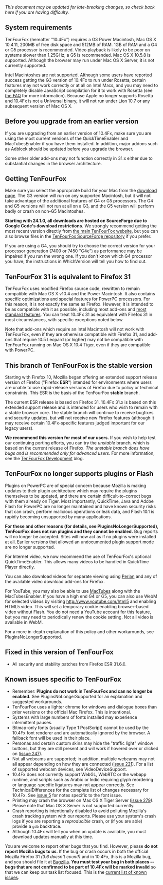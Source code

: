 _This document may be updated for late-breaking changes, so check back here if you are having difficulty._

## System requirements ##

TenFourFox (hereafter "10.4Fx") requires a G3 Power Macintosh, Mac OS X 10.4.11, 200MB of free disk space and 512MB of RAM. 1GB of RAM and a G4 or G5 processor is recommended. Video playback is likely to be poor on systems slower than 1.25GHz; a G5 is recommended. Mac OS X 10.5.8 is supported. Although the browser may run under Mac OS X Server, it is not currently supported.

Intel Macintoshes are not supported. Although some users have reported success getting the G3 version of 10.4Fx to run under Rosetta, certain features may not work correctly or at all on Intel Macs, and you may need to completely disable JavaScript compilation for it to work with Rosetta (see [the FAQ](AAATheFAQ.md) for more information). Because Apple no longer supports Rosetta and 10.4Fx is not a Universal binary, it will not run under Lion 10.7 or any subsequent version of Mac OS X.

## Before you upgrade from an earlier version ##

If you are upgrading from an earlier version of 10.4Fx, make sure you are using the most current versions of the QuickTimeEnabler and MacTubesEnabler if you have them installed. In addition, major addons such as Adblock should be updated before you upgrade the browser.

Some other older add-ons may not function correctly in 31.x either due to substantial changes in the browser architecture.

## Getting TenFourFox ##

Make sure you select the appropriate build for your Mac from the [download page](http://www.tenfourfox.com/). The G3 version will run on any supported Macintosh, but it will not take advantage of the additional features of G4 or G5 processors. The G4 and G5 versions will not run at all on a G3, and the G5 version will perform badly or crash on non-G5 Macintoshes.

**Starting with 24.1.0, all downloads are hosted on SourceForge due to Google Code's download restrictions.** We strongly recommend getting the most recent version directly from [the main TenFourFox website](http://www.tenfourfox.com/), but you can also browse files in the [TenFourFox SourceForge repository](https://sourceforge.net/projects/tenfourfox/files/) if you prefer.

If you are using a G4, you should try to choose the correct version for your processor generation (7400 or 7450 "G4e") as performance may be impaired if you run the wrong one. If you don't know which G4 processor you have, the instructions in WhichVersion will tell you how to find out.

## TenFourFox 31 is equivalent to Firefox 31 ##

TenFourFox uses modified Firefox source code, rewritten to remain compatible with Mac OS X v10.4 and the Power Macintosh. It also contains specific optimizations and special features for PowerPC processors. For this reason, it is not exactly the same as Firefox. However, it is intended to be as compatible with it as possible, including most add-ons and [most standard features](TechnicalDifferences.md). You can treat 10.4Fx 31 as equivalent with Firefox 31 in most circumstances, with specific exceptions noted below.

Note that add-ons which require an Intel Macintosh will not work with TenFourFox, even if they are otherwise compatible with Firefox 31, and add-ons that require 10.5 Leopard (or higher) may not be compatible with TenFourFox running on Mac OS X 10.4 Tiger, even if they are compatible with PowerPC.

## This branch of TenFourFox is the stable version ##

Starting with Firefox 10, Mozilla began offering an extended support release version of Firefox ("Firefox **ESR**") intended for environments where users are unable to use rapid-release versions of Firefox due to policy or technical constraints. This ESR is the basis of the TenFourFox **stable** branch.

The current ESR release is based on Firefox 31. 10.4Fx 31.x is based on this extended support release and is intended for users who wish to remain with a stable browser core. The stable branch will continue to receive bugfixes and security updates, but will not receive new Firefox features (although it may receive certain 10.4Fx-specific features judged important for our legacy users).

**We recommend this version for most of our users.** If you wish to help test our continuing porting efforts, you can try the _unstable_ branch, which is based on the current release of Firefox. _The unstable branch does have bugs and is recommended only for advanced users._ For more information, see the [TenFourFox Development](http://tenfourfox.blogspot.com/) blog.

## TenFourFox no longer supports plugins or Flash ##

Plugins on PowerPC are of special concern because Mozilla is making updates to their plugin architecture which may require the plugins themselves to be updated, and there are certain difficult-to-correct bugs with them already on Tiger. Most importantly, QuickTime, Java and Adobe Flash for PowerPC are no longer maintained and have known security risks that can crash, perform malicious operations or leak data, and Flash 10.1 is rapidly becoming unsupported by many applications.

**For these and other reasons (for details, see PluginsNoLongerSupported), TenFourFox does not run plugins and they cannot be enabled.** Bug reports will no longer be accepted. Sites will now act as if no plugins were installed at all. Earlier versions that allowed an undocumented plugin support mode are no longer supported.

For Internet video, we now recommend the use of TenFourFox's optional QuickTimeEnabler. This allows many videos to be handled in QuickTime Player directly.

You can also download videos for separate viewing using [Perian](http://www.perian.org/) and any of the available video download add-ons for Firefox.

For YouTube, you may also be able to use [MacTubes](http://macapps.sakura.ne.jp/mactubes/index_en.html) along with the MacTubesEnabler.  If you have a high end G4 or G5, you can also use WebM for selected videos by visiting http://www.youtube.com/html5 and enabling HTML5 video. This will set a temporary cookie enabling browser-based video without Flash. You do not need a YouTube account for this feature, but you may need to periodically renew the cookie setting. Not all video is available in WebM.

For a more in-depth explanation of this policy and other workarounds, see PluginsNoLongerSupported.

## Fixed in this version of TenFourFox ##

  * All security and stability patches from Firefox ESR 31.6.0.

## Known issues specific to TenFourFox ##

  * Remember: **Plugins do not work in TenFourFox and can no longer be enabled.** See PluginsNoLongerSupported for an explanation and suggested workarounds.
  * TenFourFox uses a lighter chrome for windows and dialogue boxes than prior versions or the official Mac Firefox. This is intentional.
  * Systems with large numbers of fonts installed may experience intermittent pauses.
  * Bitmap-only fonts (usually Type 1 PostScript) cannot be used by the 10.4Fx font renderer and are automatically ignored by the browser. A fallback font will be used in their place.
  * Personas and certain custom skins may hide the "traffic light" window buttons, but they are still present and will work if hovered over or clicked on ([issue 247](https://code.google.com/p/tenfourfox/issues/detail?id=247)).
  * Not all webcams are supported; in addition, multiple webcams may not all appear depending on how they are connected ([issue 221](https://code.google.com/p/tenfourfox/issues/detail?id=221)). For a list of supported webcam devices, see VideoDeviceSupport.
  * 10.4Fx does not currently support WebGL, WebRTC or the webapp runtime, and scripts such as Arabic or Indic requiring glyph reordering or language-specific ligatures may not appear correctly. See TechnicalDifferences for the complete list of changes necessary for 10.4Fx. See [issue 5](https://code.google.com/p/tenfourfox/issues/detail?id=5) for notes specific to the font issue.
  * Printing may crash the browser on Mac OS X Tiger Server ([issue 279](https://code.google.com/p/tenfourfox/issues/detail?id=279)). Please note that Mac OS X Server is not supported currently.
  * Crash reporting is intentionally disabled to avoid polluting Mozilla's crash tracking system with our reports. Please use your system's crash logs if you are reporting a _reproducible_ crash, or (if you are able) provide a `gdb` backtrace.
  * Although 10.4Fx will tell you when an update is available, you must download updates manually at this time.

You are welcome to report other bugs that you find. However, please **do not report Mozilla bugs to us.** If the bug or crash occurs in both the official Mozilla Firefox 31 _(3.6 doesn't count!)_ and in 10.4Fx, this is a Mozilla bug, and you should file it at [Bugzilla](http://bugzilla.mozilla.org/). **You must test your bug in both places -- bugs that are not confirmed to be part of 10.4Fx will be marked invalid** so that we can keep our task list focused. This is the [current list of known issues](http://code.google.com/p/tenfourfox/issues/list).